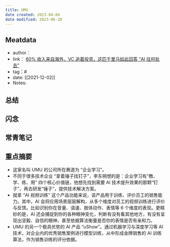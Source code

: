 ```yaml
---
title: UMU
date created: 2023-04-04
date modified: 2023-06-20
---
```


## Meatdata

- author：
- link： [60% 收入来自海外，VC 追着投资，这匹千里马如此回答 “AI 往何处去”](https://mp.weixin.qq.com/s/VkqjvUCnVKskau7V-Y56nw)
- tag：#
- date: [[2021-12-02]]
- Notes:

## 总结

## 闪念

## 常青笔记

## 重点摘要

- 这家名叫 UMU 的公司所在赛道为 “企业学习”。
- 不同于很多技术企业 “拿着锤子找钉子”，李东朔想的是：企业学习有“教、学、练、用” 四个核心价值链，他想先找到需要 AI 技术提升效果的那颗“钉子”，再去研发“锤子”，提供技术解决方案。
- 就拿 “AI 视频训练” 这个产品功能来说，该产品用于训练、评价员工的销售能力。其中，AI 会将应用场景层层解构，从多个维度对员工的视频训练进行评价与反馈。比如识别你在音量、语速、肢体动作、表情等 6 个维度的表现。更精妙的是，AI 还会捕捉到你的各种眼神变化，判断有没有看其他地方，有没有呈现出坚毅、自信的眼神，甚至依据算法衡量是否你的表情是否有亲和力。
- UMU 的另一个极具优势的 AI 产品 “uShow”。通过机器学习与深度学习等 AI 技术，对企业内的优秀销售案例进行模型训练，从中形成金牌销售的 AI 训练算法，作为销售训练的评分依据。
